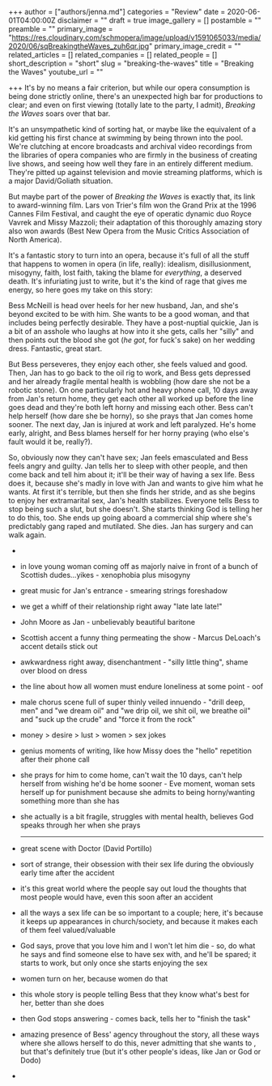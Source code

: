 +++
author = ["authors/jenna.md"]
categories = "Review"
date = 2020-06-01T04:00:00Z
disclaimer = ""
draft = true
image_gallery = []
postamble = ""
preamble = ""
primary_image = "https://res.cloudinary.com/schmopera/image/upload/v1591065033/media/2020/06/sqBreakingtheWaves_zuh6qr.jpg"
primary_image_credit = ""
related_articles = []
related_companies = []
related_people = []
short_description = "short"
slug = "breaking-the-waves"
title = "Breaking the Waves"
youtube_url = ""

+++
It's by no means a fair criterion, but while our opera consumption is being done strictly online, there's an unexpected high bar for productions to clear; and even on first viewing (totally late to the party, I admit), _Breaking the Waves_ soars over that bar.

It's an unsympathetic kind of sorting hat, or maybe like the equivalent of a kid getting his first chance at swimming by being thrown into the pool. We're clutching at encore broadcasts and archival video recordings from the libraries of opera companies who are firmly in the business of creating live shows, and seeing how well they fare in an entirely different medium. They're pitted up against television and movie streaming platforms, which is a major David/Goliath situation.

But maybe part of the power of _Breaking the Waves_ is exactly that, its link to award-winning film. Lars von Trier's film won the Grand Prix at the 1996 Cannes Film Festival, and caught the eye of operatic dynamic duo Royce Vavrek and Missy Mazzoli; their adaptation of this thoroughly amazing story also won awards (Best New Opera from the Music Critics Association of North America).

It's a fantastic story to turn into an opera, because it's full of all the stuff that happens to women in opera (in life, really): idealism, disillusionment, misogyny, faith, lost faith, taking the blame for _everything_, a deserved death. It's infuriating just to write, but it's the kind of rage that gives me energy, so here goes my take on this story:

Bess McNeill is head over heels for her new husband, Jan, and she's beyond excited to be with him. She wants to be a good woman, and that includes being perfectly desirable. They have a post-nuptial quickie, Jan is a bit of an asshole who laughs at how into it she gets, calls her "silly" and then points out the blood she got (_he got_, for fuck's sake) on her wedding dress. Fantastic, great start.

But Bess perseveres, they enjoy each other, she feels valued and good. Then, Jan has to go back to the oil rig to work, and Bess gets depressed and her already fragile mental health is wobbling (how dare she not be a robotic stone). On one particularly hot and heavy phone call, 10 days away from Jan's return home, they get each other all worked up before the line goes dead and they're both left horny and missing each other. Bess can't help herself (how dare she be horny), so she prays that Jan comes home sooner. The next day, Jan is injured at work and left paralyzed. He's home early, alright, and Bess blames herself for her horny praying (who else's fault would it be, really?).

So, obviously now they can't have sex; Jan feels emasculated and Bess feels angry and guilty. Jan tells her to sleep with other people, and then come back and tell him about it; it'll be their way of having a sex life. Bess does it, because she's madly in love with Jan and wants to give him what he wants. At first it's terrible, but then she finds her stride, and as she begins to enjoy her extramarital sex, Jan's health stabilizes. Everyone tells Bess to stop being such a slut, but she doesn't. She starts thinking God is telling her to do this, too. She ends up going aboard a commercial ship where she's predictably gang raped and mutilated. She dies. Jan has surgery and can walk again.

* 
* in love young woman coming off as majorly naive in front of a bunch of Scottish dudes...yikes - xenophobia plus misogyny
* great music for Jan's entrance - smearing strings foreshadow
* we get a whiff of their relationship right away "late late late!"
* John Moore as Jan - unbelievably beautiful baritone
* Scottish accent a funny thing permeating the show - Marcus DeLoach's accent details stick out
* awkwardness right away, disenchantment - "silly little thing", shame over blood on dress
* the line about how all women must endure loneliness at some point - oof
* male chorus scene full of super thinly veiled innuendo - "drill deep, men" and "we dream oil" and "we drip oil, we shit oil, we breathe oil" and "suck up the crude" and "force it from the rock"
* money > desire > lust > women > sex jokes
* genius moments of writing, like how Missy does the "hello" repetition after their phone call
* she prays for him to come home, can't wait the 10 days, can't help herself from wishing he'd be home sooner - Eve moment, woman sets herself up for punishment because she admits to being horny/wanting something more than she has
* she actually is a bit fragile, struggles with mental health, believes God speaks through her when she prays

  ***
* great scene with Doctor (David Portillo)
* sort of strange, their obsession with their sex life during the obviously early time after the accident
* it's this great world where the people say out loud the thoughts that most people would have, even this soon after an accident
* all the ways a sex life can be so important to a couple; here, it's because it keeps up appearances in church/society, and because it makes each of them feel valued/valuable
* God says, prove that you love him and I won't let him die - so, do what he says and find someone else to have sex with, and he'll be spared; it starts to work, but only once she starts enjoying the sex
* women turn on her, because women do that
* this whole story is people telling Bess that they know what's best for her, better than she does
* then God stops answering - comes back, tells her to "finish the task"
* amazing presence of Bess' agency throughout the story, all these ways where she allows herself to do this, never admitting that she wants to , but that's definitely true (but it's other people's ideas, like Jan or God or Dodo)
* 